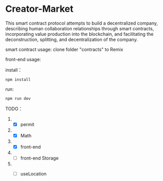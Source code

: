 # Creator-Market
This smart contract protocol attempts to build a decentralized company, describing human collaboration relationships through smart contracts, incorporating value production into the blockchain, and facilitating the deconstruction, splitting, and decentralization of the company.

smart contract usage:
clone folder "contracts" to Remix

front-end usage:

  install：
  
  `npm install`
  
  run:
  
  `npm run dev`

TODO：
1. - [x] permit
2. - [x] Math
3. - [x] front-end
4. - [ ] front-end Storage
5. - [ ] useLocation


